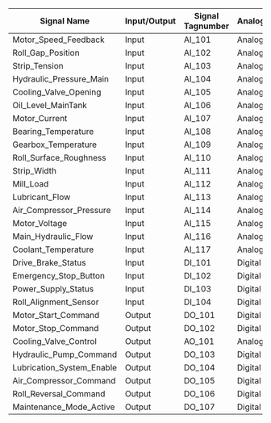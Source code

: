 | Signal Name               | Input/Output | Signal Tagnumber | Analog/Digital | Engineering Unit | Range                | Setpoint              | P&ID Reference |
|---------------------------|--------------|------------------|----------------|------------------|----------------------|-----------------------|----------------|
| Motor_Speed_Feedback      | Input        | AI_101           | Analog         | RPM              | 0 - 5000             | N/A                   | PID_M1         |
| Roll_Gap_Position         | Input        | AI_102           | Analog         | mm               | 0 - 50               | N/A                   | PID_RG         |
| Strip_Tension             | Input        | AI_103           | Analog         | kN               | 0 - 100              | N/A                   | PID_ST         |
| Hydraulic_Pressure_Main   | Input        | AI_104           | Analog         | bar              | 0 - 300              | N/A                   | PID_HP         |
| Cooling_Valve_Opening     | Input        | AI_105           | Analog         | %                | 0 - 100              | N/A                   | PID_CV         |
| Oil_Level_MainTank        | Input        | AI_106           | Analog         | cm               | 0 - 150              | N/A                   | PID_OIL        |
| Motor_Current             | Input        | AI_107           | Analog         | A                | 0 - 1000             | N/A                   | PID_MC         |
| Bearing_Temperature       | Input        | AI_108           | Analog         | °C               | 0 - 100              | N/A                   | PID_BT         |
| Gearbox_Temperature       | Input        | AI_109           | Analog         | °C               | 0 - 100              | N/A                   | PID_GT         |
| Roll_Surface_Roughness    | Input        | AI_110           | Analog         | μm               | 0 - 50               | N/A                   | PID_RS         |
| Strip_Width               | Input        | AI_111           | Analog         | mm               | 0 - 500              | N/A                   | PID_SW         |
| Mill_Load                 | Input        | AI_112           | Analog         | kW               | 0 - 5000             | N/A                   | PID_ML         |
| Lubricant_Flow            | Input        | AI_113           | Analog         | L/min            | 0 - 100              | N/A                   | PID_LF         |
| Air_Compressor_Pressure   | Input        | AI_114           | Analog         | bar              | 0 - 15               | N/A                   | PID_ACP        |
| Motor_Voltage             | Input        | AI_115           | Analog         | V                | 0 - 690              | N/A                   | PID_MV         |
| Main_Hydraulic_Flow       | Input        | AI_116           | Analog         | L/min            | 0 - 500              | N/A                   | PID_HF         |
| Coolant_Temperature       | Input        | AI_117           | Analog         | °C               | 0 - 50               | N/A                   | PID_CT         |
| Drive_Brake_Status        | Input        | DI_101           | Digital        | Bool             | Off/On               | N/A                   | PID_DB         |
| Emergency_Stop_Button     | Input        | DI_102           | Digital        | Bool             | Off/On               | N/A                   | PID_ESB        |
| Power_Supply_Status       | Input        | DI_103           | Digital        | Bool             | Off/On               | N/A                   | PID_PSS        |
| Roll_Alignment_Sensor     | Input        | DI_104           | Digital        | Bool             | Misaligned/Aligned   | N/A                   | PID_RSA        |
| Motor_Start_Command       | Output       | DO_101           | Digital        | Bool             | Off/On               | N/A                   | PID_MSC        |
| Motor_Stop_Command        | Output       | DO_102           | Digital        | Bool             | Off/On               | N/A                   | PID_MST        |
| Cooling_Valve_Control     | Output       | AO_101           | Analog         | %                | 0 - 100              | 50                    | PID_CVC        |
| Hydraulic_Pump_Command    | Output       | DO_103           | Digital        | Bool             | Off/On               | N/A                   | PID_HPC        |
| Lubrication_System_Enable | Output       | DO_104           | Digital        | Bool             | Off/On               | N/A                   | PID_LSE        |
| Air_Compressor_Command    | Output       | DO_105           | Digital        | Bool             | Off/On               | N/A                   | PID_ACC        |
| Roll_Reversal_Command     | Output       | DO_106           | Digital        | Bool             | Off/On               | N/A                   | PID_RRC        |
| Maintenance_Mode_Active   | Output       | DO_107           | Digital        | Bool             | Off/On               | N/A                   | PID_MMA        |
